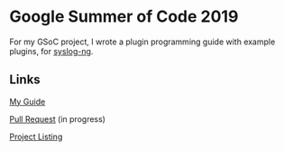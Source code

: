 # Google Summer of Code 2019

For my GSoC project, I wrote a plugin programming guide with example plugins, for [syslog-ng](https://github.com/syslog-ng/syslog-ng).

## Links

[My Guide](https://github.com/vic-ma/syslog-ng-gitbook/tree/add-chapter-7/chapters/chapter_7)

[Pull Request](https://github.com/balabit/syslog-ng-gitbook/pull/68) (in progress)

[Project Listing](https://summerofcode.withgoogle.com/projects/#4872105198354432)
